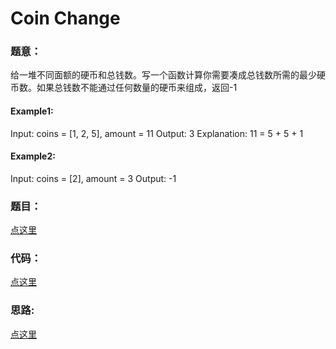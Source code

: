#	Coin Change


### 题意：
给一堆不同面额的硬币和总钱数。写一个函数计算你需要凑成总钱数所需的最少硬币数。如果总钱数不能通过任何数量的硬币来组成，返回-1

#### Example1:
Input: coins = [1, 2, 5], amount = 11
Output: 3 
Explanation: 11 = 5 + 5 + 1

#### Example2:
Input: coins = [2], amount = 3
Output: -1


### 题目：
<a href="https://leetcode.com/problems/coin-change/" target="_blank">点这里</a>

### 代码：
<a href="./Coin_Change.js">点这里</a>

### 思路:
<a href="./tips.md">点这里</a>